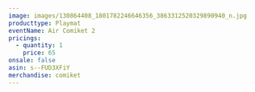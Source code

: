 ```yaml
---
image: images/130864408_1801782246646356_3863312520329890940_n.jpg
producttype: Playmat
eventName: Air Comiket 2
pricings:
  - quantity: 1
    price: 65
onsale: false
asin: s--FUD3XFiY
merchandise: comiket
---
```

